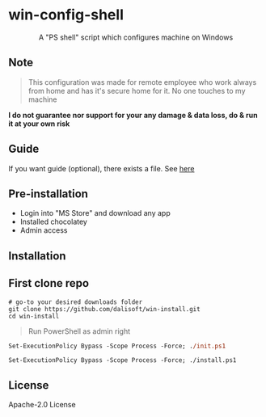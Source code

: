 # win-config-shell

<p align='center'>A "PS shell" script which configures machine on Windows</p>

## Note

> This configuration was made for remote employee who work always from home and has it's secure home for it. No one touches to my machine

**I do not guarantee nor support for your any damage & data loss, do & run it at your own risk**

## Guide

If you want guide (optional), there exists a file. See [here](./guide.md)

## Pre-installation

- Login into "MS Store" and download any app
- Installed chocolatey
- Admin access

## Installation

## First clone repo

```shell
# go-to your desired downloads folder
git clone https://github.com/dalisoft/win-install.git
cd win-install
```

> Run PowerShell as admin right

```ps
Set-ExecutionPolicy Bypass -Scope Process -Force; ./init.ps1
```

```shell
Set-ExecutionPolicy Bypass -Scope Process -Force; ./install.ps1
```

## License

Apache-2.0 License
